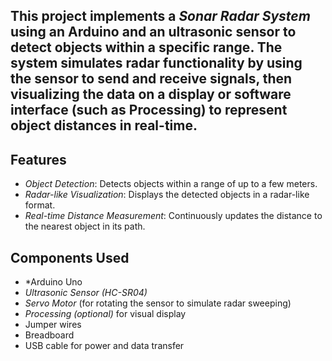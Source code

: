 ## This project implements a *Sonar Radar System* using an Arduino and an ultrasonic sensor to detect objects within a specific range. The system simulates radar functionality by using the sensor to send and receive signals, then visualizing the data on a display or software interface (such as Processing) to represent object distances in real-time.

## Features
- *Object Detection*: Detects objects within a range of up to a few meters.
- *Radar-like Visualization*: Displays the detected objects in a radar-like format.
- *Real-time Distance Measurement*: Continuously updates the distance to the nearest object in its path.

## Components Used
- *Arduino Uno
- *Ultrasonic Sensor (HC-SR04)*
- *Servo Motor* (for rotating the sensor to simulate radar sweeping)
- *Processing (optional)* for visual display
- Jumper wires
- Breadboard
- USB cable for power and data transfer
